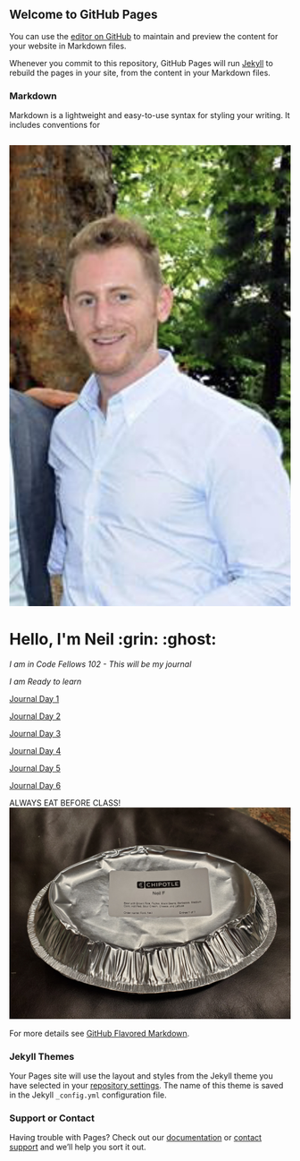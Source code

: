## Welcome to GitHub Pages

You can use the [editor on GitHub](https://github.com/BSV-Neil/README1/edit/master/index.md) to maintain and preview the content for your website in Markdown files.

Whenever you commit to this repository, GitHub Pages will run [Jekyll](https://jekyllrb.com/) to rebuild the pages in your site, from the content in your Markdown files.

### Markdown

Markdown is a lightweight and easy-to-use syntax for styling your writing. It includes conventions for

```markdown
```
![Neil](fullsizeoutput_37f6.jpeg) 

<H1> Hello, I'm Neil :grin: :ghost: </H1>

*I am in Code Fellows 102 - This will be my journal*

_I am Ready to learn_

[Journal Day 1](JournalDay1.md)

[Journal Day 2](JournalDay2.md)

[Journal Day 3](JournalDay3.md)

[Journal Day 4](JournalDay4.md)

[Journal Day 5](JournalDay5.md)

[Journal Day 6](JournalDay6.md)


ALWAYS EAT BEFORE CLASS!
![Chipotle](chipotle.jpg)



For more details see [GitHub Flavored Markdown](https://guides.github.com/features/mastering-markdown/).

### Jekyll Themes

Your Pages site will use the layout and styles from the Jekyll theme you have selected in your [repository settings](https://github.com/BSV-Neil/README1/settings). The name of this theme is saved in the Jekyll `_config.yml` configuration file.

### Support or Contact

Having trouble with Pages? Check out our [documentation](https://help.github.com/categories/github-pages-basics/) or [contact support](https://github.com/contact) and we’ll help you sort it out.
